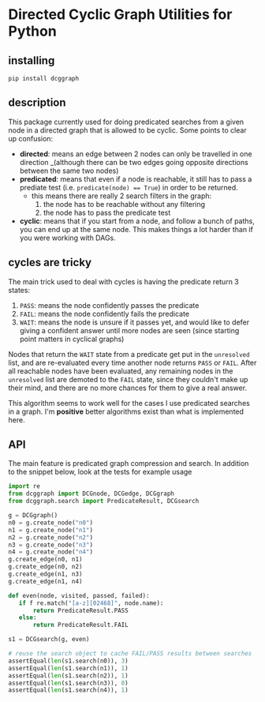 Directed Cyclic Graph Utilities for Python
==========================================

installing
----------
```pip install dcggraph```

description
-----------
This package currently used for doing predicated searches from a given
node in a directed graph that is allowed to be cyclic. Some points to clear
up confusion:
- __directed__: means an edge between 2 nodes can only be travelled in one
  direction _(although there can be two edges going opposite directions between the same two nodes)
- __predicated__: means that even if a node is reachable, it still has to
  pass a prediate test (i.e. `predicate(node) == True`) in order to be
  returned.
    - this means there are really 2 search filters in the graph:
        1) the node has to be reachable without any filtering
        2) the node has to pass the predicate test
- __cyclic__: means that if you start from a node, and follow a bunch of
  paths, you can end up at the same node. This makes things a lot harder
  than if you were working with DAGs.

cycles are tricky
-----------------
The main trick used to deal with cycles is having the predicate return 3 states:
  1) `PASS`: means the node confidently passes the predicate
  2) `FAIL`: means the node confidently fails the predicate
  3) `WAIT`: means the node is unsure if it passes yet, and would like to defer giving a
     confident answer until more nodes are seen (since starting point matters in cyclical graphs)
     
Nodes that return the `WAIT` state from a predicate get put in the `unresolved` list, and are re-evaluated every time another node returns `PASS` or `FAIL`.  After all reachable nodes have been evaluated, any remaining nodes in the `unresolved` list are demoted to the `FAIL` state, since they couldn't make up their mind, and there are no more chances for them to give a real answer.

This algorithm seems to work well for the cases I use predicated searches in a graph. I'm __positive__ better algorithms exist than what is implemented here.

API
---
The main feature is predicated graph compression and search. 
In addition to the snippet below, look at the tests for example usage
```python
import re
from dcggraph import DCGnode, DCGedge, DCGgraph
from dcggraph.search import PredicateResult, DCGsearch

g = DCGgraph()
n0 = g.create_node("n0")
n1 = g.create_node("n1")
n2 = g.create_node("n2")
n3 = g.create_node("n3")
n4 = g.create_node("n4")
g.create_edge(n0, n1)
g.create_edge(n0, n2)
g.create_edge(n1, n3)
g.create_edge(n1, n4)

def even(node, visited, passed, failed):
   if f re.match("[a-z][02468]", node.name):
       return PredicateResult.PASS
   else:
       return PredicateResult.FAIL

s1 = DCGsearch(g, even)

# reuse the search object to cache FAIL/PASS results between searches
assertEqual(len(s1.search(n0)), 3)
assertEqual(len(s1.search(n1)), 1)
assertEqual(len(s1.search(n2)), 1)
assertEqual(len(s1.search(n3)), 0)
assertEqual(len(s1.search(n4)), 1)

```

